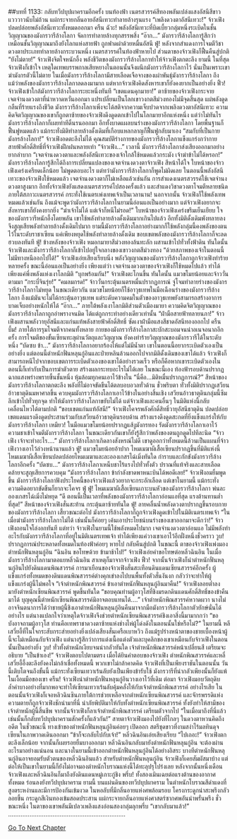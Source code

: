##บทที่ 1133: กลับทวีปบุปผาครามอีกครั้ง
บนท้องฟ้า เนตรสวรรค์สีทองพลันเปล่งแสงอัสนีสีขาวแวววาวนับไม่ถ้วน แผ่กระจายกลิ่นอายอัสนีเทวะทำลายล้างรุนแรง
“เพลิงดวงตาอัสนีเทวะ!”
จ้าวเฟิงปลดปล่อยพลังอัสนีเทวะทั้งหมดออกมา
ครืน ฉัวะ!
พลังอัสนีเทวะที่บิดเบี้ยวกลุ่มหนึ่งระเบิดในชั้นวิญญาณของมังกรวารีล้างโลกา จัดการทำลายล้างทุกสรรพสิ่ง
“อ๊าก…”
มังกรวารีล้างโลการู้สึกว่าเหมือนชั้นวิญญาณมาถึงยังโลกแห่งสายฟ้า ถูกฟาดผ่าด้วยหมื่นอัสนี
ฟู่!
หลังจากสำแดงการโจมตีวิชาดวงตาประเภททำลายล้างกระบวนหนึ่ง เนตรสวรรค์ในท้องฟ้าหายไป ส่วนตาของจ้าวเฟิงก็ฟื้นคืนสู่ปกติ
“ยังไม่ตาย!”
จ้าวเฟิงจิตใจหนักอึ้ง
พลังชีวิตของมังกรวารีล้างโลกาทำให้จ้าวเฟิงตกตะลึง
ยามนี้ ในที่สุดจ้าวเฟิงก็เข้าใจ เหตุใดเทพบรรพกาลเสียหยางในตอนนั้นจึงผนึกมังกรวารีล้างโลกาไว้ นั่นเป็นเพราะเขาฆ่ามังกรตัวนี้ไม่ตาย
ในเมื่อมังกรวารีล้างโลกามีสายเลือดเจือจางของเผ่าพันธุ์มังกรวารีล้างโลกา
ถึงแม้ว่าพลังของมังกรวารีล้างโลกาลดลงมามาก แต่หากจ้าวเฟิงคิดสังหารเขาก็ยังคงยากเป็นอย่างยิ่ง
ฟิ้ว!
จ้าวเฟิงเข้าใกล้มังกรวารีล้างโลการะยะหนึ่งทันที
“เขตแดนคุกมายา!”
ตาซ้ายของจ้าวเฟิงกระจายเจตจำนงดวงตาที่น่าหวาดหวั่นออกมา แปรเปลี่ยนเป็นโลกเขาวงกตสีม่วงทองไม่มีจุดสิ้นสุด แผ่พลังดูดกลืนที่ร้ายแรงถึงชีวิต
มังกรวารีล้างโลกาเพิ่งจะได้สติจากความเจ็บปวดจากเพลิงดวงตาอัสนีเทวะ ความคิดจิตวิญญาณของเขาก็ถูกตาซ้ายของจ้าวเฟิงดึงดูดตกเข้าไปในโลกมายาอีกแห่งหนึ่ง
แต่ว่าไม่ทันไร มังกรวารีล้างโลกาก็เผยท่าทีดิ้นรนออกมา
อีกทั้งบาดแผลบนร่างของมังกรวารีล้างโลกา โดยพื้นฐานก็ฟื้นฟูหมดแล้ว
แม้กระทั่งมิติทำลายล้างดั้งเดิมที่เกือบแหลกลาญก็ฟื้นฟูกลับมาเอง
“สมกับที่เป็นกายมังกรล้างโลกา!”
จ้าวเฟิงอดตะลึงไม่ได้
คุณสมบัติร่างกายของมังกรวารีล้างโลกาแข็งแกร่งกว่ากายสายฟ้าศักดิ์สิทธิ์ที่จ้าวเฟิงฝึกฝนหลายเท่า
“จ้าวเฟิง…”
เวลานี้ มังกรวารีล้างโลกาส่งเสียงออกมาอย่างยากลำบาก
“เจตจำนงดวงตาและพลังอัสนีเทวะของเจ้าใกล้ใช้หมดแล้วกระมัง เจ้าฆ่าข้าไม่ได้หรอก!”
มังกรวารีล้างโลการู้สึกได้ถึงการเปลี่ยนแปลงของเจตจำนงดวงตาจ้าวเฟิง สีหน้าได้ใจ
ใบหน้าของจ้าวเฟิงเคร่งเครียดเล็กน้อย ไม่พูดตอบอะไร
แต่ทว่ามังกรวารีล้างโลกาก็พูดไม่ผิดเลย
ในตอนนี้พลังอัสนีเทวะของจ้าวเฟิงใช้หมดแล้ว เจตจำนงดวงตาก็ไม่เหลือแล้วเช่นกัน
การสำแดงเนตรสวรรค์ใช้เจตจำนงดวงตาสูงมาก อีกทั้งจ้าวเฟิงยังแสดงเนตรสวรรค์ไปสองครั้งแล้ว และสำแดงวิชาดวงตาโจมตีหลายชนิดภายใต้สภาวะเนตรสวรรค์ กระทั่งใช้เนตรเพ่งเทพเจ้าเป็นเวลานาน!
นอกจากนั้น จ้าวเฟิงก็ใช้พลังเทพหมดแล้วเช่นกัน
ถึงแม้จะพูดว่ามังกรวารีล้างโลกาในยามนี้อ่อนแอเป็นอย่างมาก แต่จ้าวเฟิงอยากจะสังหารเขาก็ยังคงยากยิ่ง
“ฆ่าเจ้าไม่ได้ แต่เจ้าก็หนีไม่รอด!”
ใบหน้าของจ้าวเฟิงเคร่งขรึมเย็นเยียบ
ใจของมังกรวารีหนักอึ้งโดยพลัน
เขาใช้พลังทำลายล้างดั้งเดิมมากเกินไปแล้ว อีกทั้งมิติดั้งเดิมพังทลายลง จึงสูญเสียพลังทำลายล้างดั้งเดิมไปมาก ยามนี้มังกรวารีล้างโลกาอย่างมากก็ใช้พลังกลุ่มนี้คงพลังของตนไว้ในระดับราชาเซียน
แค่เพียงหยุดใช้พลังทำลายล้างดั้งเดิม ขอบเขตพลังของมังกรวารีล้างโลกาก็จะลดฮวบลงทันที
ฟู่!
ข้างหลังของจ้าวเฟิง หมอกมายาสีม่วงทองล้นทะลัก ผสานเข้าไปทั่วทั้งฟ้าดิน
ทันใดนั้น จ้าวเฟิงและมังกรวารีล้างโลกาก็เข้าไปอยู่ใจกลางของเขาวงกตสีม่วงทอง
“ด้วยสภาพของเจ้าในตอนนี้ ไม่มีทางหนีออกไปได้!”
จ้าวเฟิงเอ่ยเสียงเรียบนิ่ง
พลังวิญญาณของมังกรวารีล้างโลกาถูกจ้าวเฟิงทำร้ายหลายครั้ง ขณะนี้อ่อนแอเป็นอย่างยิ่ง เพียงแต่ว่า เจตจำนงดวงตาของจ้าวเฟิงก็ใช้หมดไปแล้ว ทำได้เพียงแค่พึ่งพลังแห่งเงาโลกมิติ
“บุกพร้อมกัน!”
จ้าวเฟิงตะโกนขึ้น
ทันใดนั้น แมวขโมยน้อยและจ้าววั่นตามมา
“กระบี่จินรุ่ย!”
“คมลมกรด!”
จ้าววั่นกระตุ้นเนตรหมื่นปรากฏการณ์ จู่โจมทำลายร่างของมังกรวารีล้างโลกาไม่หยุด
ในขณะเดียวกัน แมวขโมยน้อยก็ใช้อาวุธเทพในมือเฉือนร่างของมังกรวารีล้างโลกา
ถึงแม้มันจะไม่ได้กระตุ้นอาวุธเทพ แต่ระดับความคมในตัวของอาวุธเทพยังสามารถสร้างอาการบาดเจ็บอย่างหนักให้ได้
“อ๊าก…”
ภายใต้พลังเงาโลกมิติส่วนตัวเมืองมายา ความคิดจิตวิญญาณของมังกรวารีล้างโลกาถูกอำพรางจนมิด ได้แต่ถูกกระทำอย่างเดียวเท่านั้น
“ฝ่ามือสายฟ้าทลายนภา!”
จ้าวเฟิงผสานพลังวายุอัสนีและแก่นแท้พลังสายฟ้าศักดิ์สิทธิ์ ซัดเงาฝ่ามือแสงสีชาดอัสนีทองออกไป
ครืน บึ้ม!
ภายใต้การรุมโจมตีจากคนทั้งหลาย กายของมังกรวารีล้างโลกาสะบักสะบอมจนน่าอเนจอนาถอีกครั้ง
การโจมตีของขั้นเซียนทะลุผ่านวัตถุและวิญญาณ ยังคงทำร้ายวิญญาณของมังกรวารีได้ในระดับหนึ่ง
“บัดซบ ข้า…”
มังกรวารีล้างโลกาอยากร้องไห้แต่ไม่มีน้ำตา
เขาในตอนนี้อยากระเบิดตัวเองเป็นอย่างยิ่ง แต่ตอนนี้ตำหนักฟั่นหลุนกู่อินและป๋ายหลินล้วนออกไปจากมิติดั้งเดิมของเขาได้แล้ว จ้าวเฟิงก็สามารถหนีไปจากขอบเขตการระเบิดตัวเองของเขาได้อย่างรวดเร็ว
หรือก็คือหากเขาระเบิดตัวเองในตอนนี้ก็เท่ากับเป็นการฆ่าตัวตาย สร้างผลกระทบอะไรไม่ได้เลย
ในขณะนี้เอง
ท้องฟ้ารอบด้านปรากฏฉากแสงพร่างพรายขึ้นชั้นหนึ่ง หุ้มล้อมทุกคนเอาไว้ข้างใน
“นี่คือ...มิติหมื่นปรากฏการณ์?”
สีหน้าของมังกรวารีล้างโลกาตกตะลึง
พลังที่ไม่อาจขัดขืนได้ตลบอบอวลทั่วด้าน
ชั่วพริบตา ทั่วทั้งมิติปรากฏเสวียนอ้าวธาตุดินมหาศาลขึ้น ควบคุมมังกรวารีล้างโลกาเอาไว้ข้างในอย่างสิ้นเชิง
เสวียนอ้าวธาตุดินกลุ่มนี้ซึมลึกเข้าไปทั่วทุกจุด ทำให้มังกรวารีล้างโลกาขยับไม่ได้
แต่จ้าวเฟิงและคนอื่นๆ ในมิติแห่งนี้กลับเคลื่อนไหวได้ตามปกติ
“ขอบเขตแก่นแท้อัสนี!”
จ้าวเฟิงโคจรพลังศักดิ์สิทธิ์วายุอัสนีธาตุดิน ปลดปล่อยเขตแดนแรงดึงดูดประสานร่วมกับเสวียนอ้าวธาตุดินรอบด้าน สร้างแรงดึงดูดสะกดที่ยิ่งแข็งแกร่งให้กับมังกรวารีล้างโลกา
เหมียว!
ในมือแมวขโมยน้อยปรากฏแส้งูมังกรทอง รัดมังกรวารีล้างโลกาเอาไว้
ความชาเข้าโจมตีมังกรวารีล้างโลกา ในขณะเดียวกันเขาก็ยังรู้สึกว่าพลังของตนถูกดูดไปทีละนิด
“จ้าวเฟิง เจ้าจะทำอะไร….”
มังกรวารีล้างโลกาเกิดลางสังหรณ์ไม่ดี
เขาดูออกว่าทั้งหมดนี้ล้วนเป็นแผนที่จ้าวเฟิงวางเอาไว้ล่วงหน้านานแล้ว
ฟู่!
แมวขโมยน้อยอ้าปาก ไหมเมฆาผีเสื้อเซียนปรากฏขึ้นที่มิติแห่งนี้
ไหมเมฆาผีเสื้อเซียนปลดปล่อยไหมเมฆาและละอองเกสรไฉ่เมิ่งทันใด กำราบและกักขังมังกรวารีล้างโลกาอีกครั้ง
“บัดซบ…”
มังกรวารีล้างโลกาเหน็บชาไร้แรงไปทั่วทั้งตัว ปราณที่แท้จริงและสายเลือดคล้ายจะสูญเสียการควบคุม
“มังกรวารีล้างโลกา ข้ากำลังขาดพาหนะบินได้พอดีเลย!”
จ้าวเฟิงอมยิ้มพูดขึ้น
มังกรวารีล้างโลกาฟังประโยคนี้ของจ้าวเฟิงแล้วอยากจะกระอักเลือด แต่เขาในยามนี้ แม้กระทั่งความคิดอยากขัดขืนก็ยากจะโคจร
ฟู่ ฟู่!
ไหมเมฆาผีเสื้อเซียนเกาะบนหัวของมังกรวารีล้างโลกา พ่นละอองเกสรไฉ่เมิ่งไม่หยุด
“ดี ตอนนี้เป็นเวลาที่พลังของมังกรวารีล้างโลกาอ่อนแอที่สุด แรงต้านทานต่ำที่สุด!”
สีหน้าของจ้าวเฟิงสั่นสะท้าน กระตุ้นตาซ้ายทันใด
ฟู่!
ลายคลื่นน้ำพลังดวงตาปรากฏขึ้นรอบกายของมังกรวารีล้างโลกา
เสี้ยวขณะต่อไป มังกรวารีล้างโลกาก็ถูกจ้าวเฟิงดูดเข้าไปในมิติเนตรเทพเจ้า
“ในเมื่อฆ่ามังกรวารีล้างโลกาไม่ได้ เช่นนั้นก็ค่อยๆ เค้นเอาประโยชน์บนร่างของเขาออกมาจะดีกว่า!”
จ้าวเฟิงถอนใจโล่งอกทันที
แต่ทว่า จ้าวเฟิงในยามนี้ใช้พลังหมดไปมาก เจตจำนงดวงตาอ่อนแอ ไม่มีพลังทำอะไรกับมังกรวารีล้างโลกาที่อยู่ในมิติเนตรเทพเจ้า ทำได้เพียงแค่วางเขาเอาไว้อีกฝั่งหนึ่งชั่วคราว
วูบ!
ปรากฏการณ์ประหลาดทั้งหมดในท้องฟ้าค่อยๆ หายไป กลับคืนสู่ปกติ
ในขณะนี้ ตาของจ้าวเฟิงเพ่งมองตำหนักฟั่นหลุนกู่อิน
“ฉินอิน ขอโทษด้วย ข้ามาช้าไป!”
จ้าวเฟิงเอ่ยคำขอโทษต่อหลิ่วฉินอิน
ในเมื่อมังกรวารีล้างโลกามาตอแยหลิ่วฉินอิน สาเหตุก็มาจากจ้าวเฟิง
ฟิ้ว!
จากนั้นจ้าวเฟิงก็นำตำหนักฟั่นหลุนกู่อินไปยังดินแดนพิณสวรรค์
การมาเยือนของจ้าวเฟิงสั่นสะเทือนดินแดนเซียนสวรรค์อีกครั้ง
ผู้แข็งแกร่งทั้งหมดของดินแดนพิณสวรรค์ต่างคุกเข่าลงไปบนพื้นทั้งตัวสั่นงันงก กลัวว่าจะทำให้ผู้แข็งแกร่งผู้นี้ไม่พอใจ
“เจ้าตำหนักพิณสวรรค์ ข้าเอาตำหนักฟั่นหลุนกู่อินมาคืน!”
จ้าวเฟิงลอยต่ำลงมายังตำหนักเซียนพิณสวรรค์ พูดขึ้นทันใด
“ขอบคุณท่านผู้อาวุโสที่ชิงมรดกดินแดนศักดิ์สิทธิ์ของข้าคืนมาได้ บุญคุณนี้ตำหนักเซียนพิณสวรรค์มิอาจตอบแทนได้….”
เจ้าตำหนักพิณสวรรค์หวาดผวา
นางไม่อาจจินตนาการได้ว่าชายผู้นี้ชิงเอาตำหนักฟั่นหลุนกู่อินคืนมาจากมือมังกรวารีล้างโลกาตัวยักษ์นั่นได้อย่างไร
แต่นางแปลกใจว่าเหตุใดจ้าวเฟิงจึงช่วยตำหนักเซียนพิณสวรรค์ชิงเอาสิ่งนี้มามากกว่า
“ขอบังอาจถามผู้อาวุโส ท่านคือเทพราชาดวงตาซ้ายแห่งช่างไห่ผู้โด่งดังในตอนนั้นใช่หรือไม่?”
ในยามนี้ หลีเสวี่ยอี้ที่ในใจกระสับกระส่ายอย่างยิ่งเปล่งเสียงสั่นเครือเบาหวิว
ถึงแม้รูปร่างหน้าตาของชายเบื้องหน้าผู้นี้จะไม่เหมือนกับจ้าวเฟิง แต่นางรู้สึกว่าการแต่งเนื้อแต่งตัวและบุคลิกของเขาเหมือนกับจ้าวเฟิงในตอนนั้นเป็นอย่างยิ่ง
วูบ!
ทั่วทั้งตำหนักเงียบจนน่ากลัวทันใด
เจ้าตำหนักพิณสวรรค์หน้าเปลี่ยนสี เตรียมจะอธิบาย
“เป็นข้าเอง!”
จ้าวเฟิงตอบไปตามตรง
เมื่อได้ยินคำตอบของจ้าวเฟิง ตำหนักพิณสวรรค์และหลี่เสวี่ยอี้อึ้งตะลึงยังคงไม่กล้าเชื่อทั้งหมดนี้
พวกเขาไม่กล้าคาดคิด จ้าวเฟิงที่เป็นเพียงราชันในตอนนั้น วันนี้เติบโตจนถึงขั้นนี้ แม้กระทั่งเซียนเทวาเร้นลับยังเป็นเพียงข้ารับใช้ มังกรวารีที่น่ากลัวเพียงนั้นก็ยังแพ้ในเงื้อมมือของเขา
ครืน!
จ้าวเฟิงนำตำหนักฟั่นหลุนกู่อินวางเอาไว้ที่เดิม
ต่อมา จ้าวเฟิงมอบวัตถุดิบล้ำค่าบางอย่างที่มากพอจะทำให้เซียนเทวาเร้นลับคุ้มคลั่งให้กับเจ้าตำหนักพิณสวรรค์
อย่างไรเสีย ในตอนนั้นจ้าวเฟิงก็เจอหลิวฉินซินภายใต้การช่วยเหลือจากตำหนักเซียนพิณสวรรค์ และจักรพรรดิแห่งความตายก็ถูกจ้าวเฟิงชักนำมาที่นี่ นำภัยพิบัติมาให้กับทั้งตำหนักเซียนพิณสวรรค์ ทั้งยังทำให้สามีของเจ้าตำหนักผู้นี้สิ้นชีพ
จากนั้นจ้าวเฟิงก็ลาเจ้าตำหนักพิณสวรรค์ เตรียมตัวจากไป
“ในเมื่อมาถึงที่นี่แล้ว เช่นนั้นก็กลับทวีปบุปผาครามสักครั้งก็แล้วกัน!”
สายตาจ้าวเฟิงมองไปยังที่ไกลๆ ในดวงตาหวนคิดถึงอดีต
ในชั่วขณะนี้ ทางเข้าของตำหนักฟั่นหลุนกู่อินค่อยๆ เปิดออก สตรีชุดขาวที่งามสง่าไร้มลทินดุจเซียนในภาพวาดเดินออกมา
“ข้าก็จะกลับไปกับเจ้า!”
หลิ่วฉินอินเอ่ยเสียงเรียบ
“ไปเถอะ!”
จ้าวเฟิงตกตะลึงเล็กน้อย จากนั้นก็เผยรอยยิ้มบางออกมา
หลิ่วฉินอินกลับมายังตำหนักฟั่นหลุนกู่อิน จะต้องผ่านอะไรมาอย่างแน่นอน และนางในยามนี้เข้าออกตำหนักฟั่นหลุนกู่อินได้อย่างอิสระ บางทีตำหนักฟั่นหลุนกู่อินอาจยอมรับตัวตนของหลิ่วฉินอินแล้ว
สำหรับตำหนักฟั่นหลุนกู่อิน จ้าวเฟิงก็เคยสัมผัสมาบ้าง แต่ต่อให้เป็นเขาในยามนี้ก็ยังไม่อาจมองตำหนักโบราณแห่งนี้ได้ทะลุปรุโปร่งเลย
หลังจากนั้นหนึ่งเดือน จ้าวเฟิงและหลิ่วฉินอินก็มาถึงยังดินแดนหมู่เกาะกู่ชิง
พรึ่บ!
ทั้งสองเมินเฉยต่อแรงต้านของอากาศทั้งหมด ร่อนลงยังทวีปบุปผาคราม
ยามนี้ บนแผ่นดินของทวีปบุปผาคราม ในตำหนักโบราณสีดำแดงที่สูงตระหง่านและมีการป้องกันเข้มงวด
ในหอลับที่มีกลิ่นอายแห่งศพล้อมรอบ โครงกระดูกน่าสะพรึงกลัวลอยขึ้น กระดูกสีเงินทองเข้มสอดประสาน แผ่กระจายกลิ่นอายแห่งศาสตร์ซากศพอันน่าพรั่นพรึง
ชั่วขณะหนึ่ง ในตาของเขาพลันมีเปลวเพลิงแสงอ่อนสองกลุ่มลุกพรึ่บ
“เขากลับมาแล้ว!”
…………………………………………………………


[Go To Next Chapter]( ./371.md)